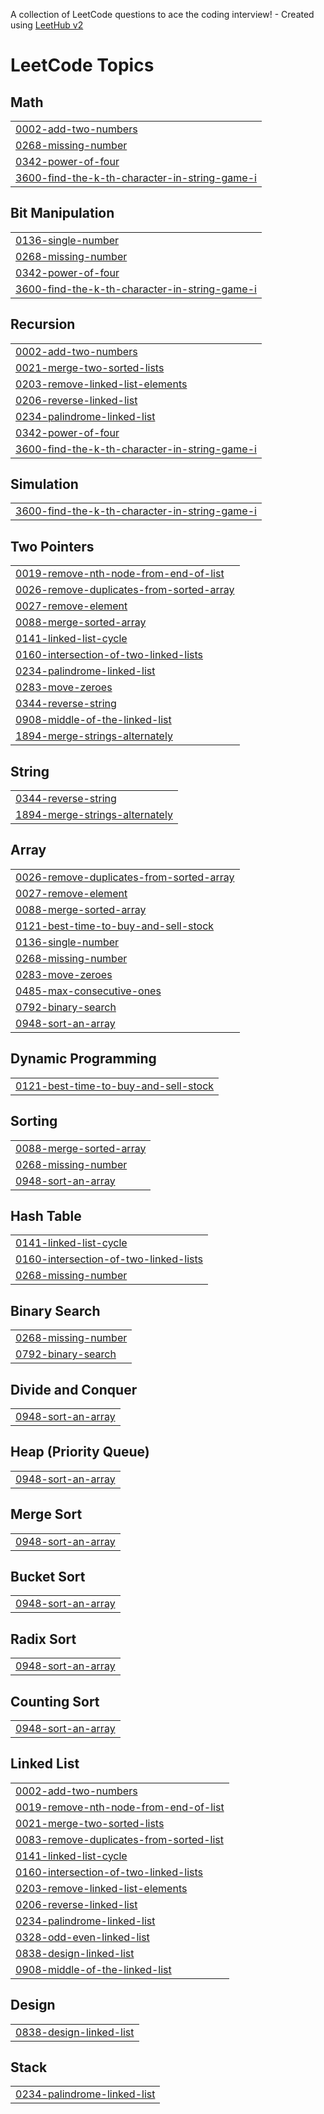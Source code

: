 A collection of LeetCode questions to ace the coding interview! - Created using [LeetHub v2](https://github.com/arunbhardwaj/LeetHub-2.0)
<!---LeetCode Topics Start-->
# LeetCode Topics
## Math
|  |
| ------- |
| [0002-add-two-numbers](https://github.com/satyasandhya97/LeetCode/tree/master/0002-add-two-numbers) |
| [0268-missing-number](https://github.com/satyasandhya97/LeetCode/tree/master/0268-missing-number) |
| [0342-power-of-four](https://github.com/satyasandhya97/LeetCode/tree/master/0342-power-of-four) |
| [3600-find-the-k-th-character-in-string-game-i](https://github.com/satyasandhya97/LeetCode/tree/master/3600-find-the-k-th-character-in-string-game-i) |
## Bit Manipulation
|  |
| ------- |
| [0136-single-number](https://github.com/satyasandhya97/LeetCode/tree/master/0136-single-number) |
| [0268-missing-number](https://github.com/satyasandhya97/LeetCode/tree/master/0268-missing-number) |
| [0342-power-of-four](https://github.com/satyasandhya97/LeetCode/tree/master/0342-power-of-four) |
| [3600-find-the-k-th-character-in-string-game-i](https://github.com/satyasandhya97/LeetCode/tree/master/3600-find-the-k-th-character-in-string-game-i) |
## Recursion
|  |
| ------- |
| [0002-add-two-numbers](https://github.com/satyasandhya97/LeetCode/tree/master/0002-add-two-numbers) |
| [0021-merge-two-sorted-lists](https://github.com/satyasandhya97/LeetCode/tree/master/0021-merge-two-sorted-lists) |
| [0203-remove-linked-list-elements](https://github.com/satyasandhya97/LeetCode/tree/master/0203-remove-linked-list-elements) |
| [0206-reverse-linked-list](https://github.com/satyasandhya97/LeetCode/tree/master/0206-reverse-linked-list) |
| [0234-palindrome-linked-list](https://github.com/satyasandhya97/LeetCode/tree/master/0234-palindrome-linked-list) |
| [0342-power-of-four](https://github.com/satyasandhya97/LeetCode/tree/master/0342-power-of-four) |
| [3600-find-the-k-th-character-in-string-game-i](https://github.com/satyasandhya97/LeetCode/tree/master/3600-find-the-k-th-character-in-string-game-i) |
## Simulation
|  |
| ------- |
| [3600-find-the-k-th-character-in-string-game-i](https://github.com/satyasandhya97/LeetCode/tree/master/3600-find-the-k-th-character-in-string-game-i) |
## Two Pointers
|  |
| ------- |
| [0019-remove-nth-node-from-end-of-list](https://github.com/satyasandhya97/LeetCode/tree/master/0019-remove-nth-node-from-end-of-list) |
| [0026-remove-duplicates-from-sorted-array](https://github.com/satyasandhya97/LeetCode/tree/master/0026-remove-duplicates-from-sorted-array) |
| [0027-remove-element](https://github.com/satyasandhya97/LeetCode/tree/master/0027-remove-element) |
| [0088-merge-sorted-array](https://github.com/satyasandhya97/LeetCode/tree/master/0088-merge-sorted-array) |
| [0141-linked-list-cycle](https://github.com/satyasandhya97/LeetCode/tree/master/0141-linked-list-cycle) |
| [0160-intersection-of-two-linked-lists](https://github.com/satyasandhya97/LeetCode/tree/master/0160-intersection-of-two-linked-lists) |
| [0234-palindrome-linked-list](https://github.com/satyasandhya97/LeetCode/tree/master/0234-palindrome-linked-list) |
| [0283-move-zeroes](https://github.com/satyasandhya97/LeetCode/tree/master/0283-move-zeroes) |
| [0344-reverse-string](https://github.com/satyasandhya97/LeetCode/tree/master/0344-reverse-string) |
| [0908-middle-of-the-linked-list](https://github.com/satyasandhya97/LeetCode/tree/master/0908-middle-of-the-linked-list) |
| [1894-merge-strings-alternately](https://github.com/satyasandhya97/LeetCode/tree/master/1894-merge-strings-alternately) |
## String
|  |
| ------- |
| [0344-reverse-string](https://github.com/satyasandhya97/LeetCode/tree/master/0344-reverse-string) |
| [1894-merge-strings-alternately](https://github.com/satyasandhya97/LeetCode/tree/master/1894-merge-strings-alternately) |
## Array
|  |
| ------- |
| [0026-remove-duplicates-from-sorted-array](https://github.com/satyasandhya97/LeetCode/tree/master/0026-remove-duplicates-from-sorted-array) |
| [0027-remove-element](https://github.com/satyasandhya97/LeetCode/tree/master/0027-remove-element) |
| [0088-merge-sorted-array](https://github.com/satyasandhya97/LeetCode/tree/master/0088-merge-sorted-array) |
| [0121-best-time-to-buy-and-sell-stock](https://github.com/satyasandhya97/LeetCode/tree/master/0121-best-time-to-buy-and-sell-stock) |
| [0136-single-number](https://github.com/satyasandhya97/LeetCode/tree/master/0136-single-number) |
| [0268-missing-number](https://github.com/satyasandhya97/LeetCode/tree/master/0268-missing-number) |
| [0283-move-zeroes](https://github.com/satyasandhya97/LeetCode/tree/master/0283-move-zeroes) |
| [0485-max-consecutive-ones](https://github.com/satyasandhya97/LeetCode/tree/master/0485-max-consecutive-ones) |
| [0792-binary-search](https://github.com/satyasandhya97/LeetCode/tree/master/0792-binary-search) |
| [0948-sort-an-array](https://github.com/satyasandhya97/LeetCode/tree/master/0948-sort-an-array) |
## Dynamic Programming
|  |
| ------- |
| [0121-best-time-to-buy-and-sell-stock](https://github.com/satyasandhya97/LeetCode/tree/master/0121-best-time-to-buy-and-sell-stock) |
## Sorting
|  |
| ------- |
| [0088-merge-sorted-array](https://github.com/satyasandhya97/LeetCode/tree/master/0088-merge-sorted-array) |
| [0268-missing-number](https://github.com/satyasandhya97/LeetCode/tree/master/0268-missing-number) |
| [0948-sort-an-array](https://github.com/satyasandhya97/LeetCode/tree/master/0948-sort-an-array) |
## Hash Table
|  |
| ------- |
| [0141-linked-list-cycle](https://github.com/satyasandhya97/LeetCode/tree/master/0141-linked-list-cycle) |
| [0160-intersection-of-two-linked-lists](https://github.com/satyasandhya97/LeetCode/tree/master/0160-intersection-of-two-linked-lists) |
| [0268-missing-number](https://github.com/satyasandhya97/LeetCode/tree/master/0268-missing-number) |
## Binary Search
|  |
| ------- |
| [0268-missing-number](https://github.com/satyasandhya97/LeetCode/tree/master/0268-missing-number) |
| [0792-binary-search](https://github.com/satyasandhya97/LeetCode/tree/master/0792-binary-search) |
## Divide and Conquer
|  |
| ------- |
| [0948-sort-an-array](https://github.com/satyasandhya97/LeetCode/tree/master/0948-sort-an-array) |
## Heap (Priority Queue)
|  |
| ------- |
| [0948-sort-an-array](https://github.com/satyasandhya97/LeetCode/tree/master/0948-sort-an-array) |
## Merge Sort
|  |
| ------- |
| [0948-sort-an-array](https://github.com/satyasandhya97/LeetCode/tree/master/0948-sort-an-array) |
## Bucket Sort
|  |
| ------- |
| [0948-sort-an-array](https://github.com/satyasandhya97/LeetCode/tree/master/0948-sort-an-array) |
## Radix Sort
|  |
| ------- |
| [0948-sort-an-array](https://github.com/satyasandhya97/LeetCode/tree/master/0948-sort-an-array) |
## Counting Sort
|  |
| ------- |
| [0948-sort-an-array](https://github.com/satyasandhya97/LeetCode/tree/master/0948-sort-an-array) |
## Linked List
|  |
| ------- |
| [0002-add-two-numbers](https://github.com/satyasandhya97/LeetCode/tree/master/0002-add-two-numbers) |
| [0019-remove-nth-node-from-end-of-list](https://github.com/satyasandhya97/LeetCode/tree/master/0019-remove-nth-node-from-end-of-list) |
| [0021-merge-two-sorted-lists](https://github.com/satyasandhya97/LeetCode/tree/master/0021-merge-two-sorted-lists) |
| [0083-remove-duplicates-from-sorted-list](https://github.com/satyasandhya97/LeetCode/tree/master/0083-remove-duplicates-from-sorted-list) |
| [0141-linked-list-cycle](https://github.com/satyasandhya97/LeetCode/tree/master/0141-linked-list-cycle) |
| [0160-intersection-of-two-linked-lists](https://github.com/satyasandhya97/LeetCode/tree/master/0160-intersection-of-two-linked-lists) |
| [0203-remove-linked-list-elements](https://github.com/satyasandhya97/LeetCode/tree/master/0203-remove-linked-list-elements) |
| [0206-reverse-linked-list](https://github.com/satyasandhya97/LeetCode/tree/master/0206-reverse-linked-list) |
| [0234-palindrome-linked-list](https://github.com/satyasandhya97/LeetCode/tree/master/0234-palindrome-linked-list) |
| [0328-odd-even-linked-list](https://github.com/satyasandhya97/LeetCode/tree/master/0328-odd-even-linked-list) |
| [0838-design-linked-list](https://github.com/satyasandhya97/LeetCode/tree/master/0838-design-linked-list) |
| [0908-middle-of-the-linked-list](https://github.com/satyasandhya97/LeetCode/tree/master/0908-middle-of-the-linked-list) |
## Design
|  |
| ------- |
| [0838-design-linked-list](https://github.com/satyasandhya97/LeetCode/tree/master/0838-design-linked-list) |
## Stack
|  |
| ------- |
| [0234-palindrome-linked-list](https://github.com/satyasandhya97/LeetCode/tree/master/0234-palindrome-linked-list) |
<!---LeetCode Topics End-->